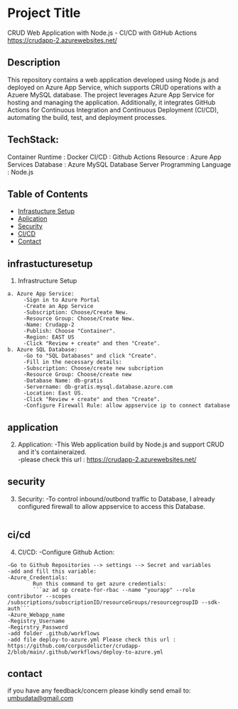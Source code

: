 # Project Title
CRUD Web Application with Node.js - CI/CD with GitHub Actions
https://crudapp-2.azurewebsites.net/

## Description
This repository contains a web application developed using Node.js and deployed on Azure App Service, which supports CRUD operations with a Azuere MySQL database. The project leverages Azure App Service for hosting and managing the application. Additionally, it integrates GitHub Actions for Continuous Integration and Continuous Deployment (CI/CD), automating the build, test, and deployment processes.

## TechStack:
Container Runtime    : Docker
CI/CD                : Github Actions
Resource             : Azure App Services
Database             : Azure MySQL Database Server
Programming Language : Node.js

## Table of Contents
- [Infrastucture Setup](#infrastucturesetup)
- [Aplication](#application)
- [Security](#security)
- [CI/CD](#cicd)
- [Contact](#contact)


## infrastucturesetup
1. Infrastructure Setup
```
a. Azure App Service:
	 -Sign in to Azure Portal
	 -Create an App Service
	 -Subscription: Choose/Create New.
	 -Resource Group: Choose/Create New.
	 -Name: Crudapp-2
	 -Publish: Choose "Container".
	 -Region: EAST US
	 -Click "Review + create" and then "Create".
b. Azure SQL Database:
	 -Go to "SQL Databases" and click "Create".
	 -Fill in the necessary details:
	 -Subscription: Choose/create new subcription
	 -Resource Group: Choose/create new
	 -Database Name: db-gratis
	 -Servername: db-gratis.mysql.database.azure.com
	 -Location: East US.
	 -Click "Review + create" and then "Create".
	 -Configure Firewall Rule: allow appservice ip to connect database
```

## application
2. Application:
	 -This Web application build by Node.js and support CRUD and it's containeraized.<br/>
	 -please check this url : https://crudapp-2.azurewebsites.net/

## security
3. Security:
-To control inbound/outbond traffic to Database, I already configured firewall to allow appservice to access this Database.<br/>
```-Go to Azure Mysql Server --> Settings --> Networking --> Firewall Rule --> fill the appservice ip
```
## ci/cd
4. CI/CD:
-Configure Github Action:
```
-Go to Github Repositories --> settings --> Secret and variables
-add and fill this variable:
-Azure_Credentials:
 		Run this command to get azure credentials:
 		```az ad sp create-for-rbac --name "yourapp" --role contributor --scopes /subscriptions/subscriptionID/resourceGroups/resourcegroupID --sdk-auth```
-Azure_Webapp_name
-Registry_Username
-Regirstry_Password
-add folder .github/workflows
-add file deploy-to-azure.yml Please check this url : https://github.com/corpusdelicter/crudapp-2/blob/main/.github/workflows/deploy-to-azure.yml
```
## contact
if you have any feedback/concern please kindly send email to: umbudata@gmail.com